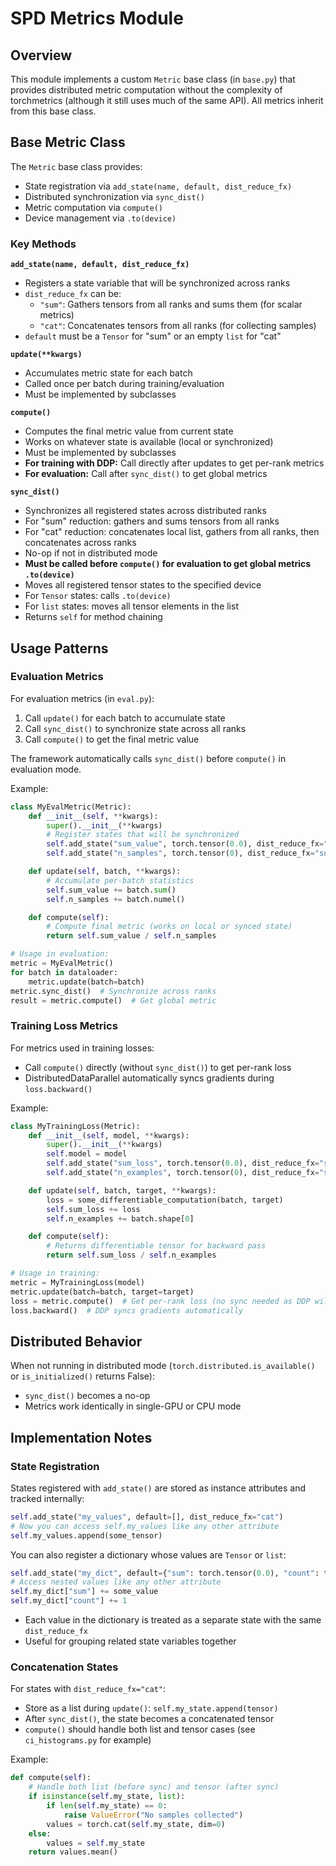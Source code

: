 # SPD Metrics Module

## Overview

This module implements a custom `Metric` base class (in `base.py`) that provides distributed metric computation without the complexity of torchmetrics (although it still uses much of the same API). All metrics inherit from this base class.

## Base Metric Class

The `Metric` base class provides:
- State registration via `add_state(name, default, dist_reduce_fx)`
- Distributed synchronization via `sync_dist()`
- Metric computation via `compute()`
- Device management via `.to(device)`

### Key Methods

**`add_state(name, default, dist_reduce_fx)`**
- Registers a state variable that will be synchronized across ranks
- `dist_reduce_fx` can be:
  - `"sum"`: Gathers tensors from all ranks and sums them (for scalar metrics)
  - `"cat"`: Concatenates tensors from all ranks (for collecting samples)
- `default` must be a `Tensor` for "sum" or an empty `list` for "cat"

**`update(**kwargs)`**
- Accumulates metric state for each batch
- Called once per batch during training/evaluation
- Must be implemented by subclasses

**`compute()`**
- Computes the final metric value from current state
- Works on whatever state is available (local or synchronized)
- Must be implemented by subclasses
- **For training with DDP:** Call directly after updates to get per-rank metrics
- **For evaluation:** Call after `sync_dist()` to get global metrics

**`sync_dist()`**
- Synchronizes all registered states across distributed ranks
- For "sum" reduction: gathers and sums tensors from all ranks
- For "cat" reduction: concatenates local list, gathers from all ranks, then concatenates across ranks
- No-op if not in distributed mode
- **Must be called before `compute()` for evaluation to get global metrics**
**`.to(device)`**
- Moves all registered tensor states to the specified device
- For `Tensor` states: calls `.to(device)`
- For `list` states: moves all tensor elements in the list
- Returns `self` for method chaining

## Usage Patterns

### Evaluation Metrics

For evaluation metrics (in `eval.py`):
1. Call `update()` for each batch to accumulate state
2. Call `sync_dist()` to synchronize state across all ranks
3. Call `compute()` to get the final metric value

The framework automatically calls `sync_dist()` before `compute()` in evaluation mode.

Example:
```python
class MyEvalMetric(Metric):
    def __init__(self, **kwargs):
        super().__init__(**kwargs)
        # Register states that will be synchronized
        self.add_state("sum_value", torch.tensor(0.0), dist_reduce_fx="sum")
        self.add_state("n_samples", torch.tensor(0), dist_reduce_fx="sum")

    def update(self, batch, **kwargs):
        # Accumulate per-batch statistics
        self.sum_value += batch.sum()
        self.n_samples += batch.numel()

    def compute(self):
        # Compute final metric (works on local or synced state)
        return self.sum_value / self.n_samples

# Usage in evaluation:
metric = MyEvalMetric()
for batch in dataloader:
    metric.update(batch=batch)
metric.sync_dist()  # Synchronize across ranks
result = metric.compute()  # Get global metric
```

### Training Loss Metrics

For metrics used in training losses:
- Call `compute()` directly (without `sync_dist()`) to get per-rank loss
- DistributedDataParallel automatically syncs gradients during `loss.backward()`

Example:
```python
class MyTrainingLoss(Metric):
    def __init__(self, model, **kwargs):
        super().__init__(**kwargs)
        self.model = model
        self.add_state("sum_loss", torch.tensor(0.0), dist_reduce_fx="sum")
        self.add_state("n_examples", torch.tensor(0), dist_reduce_fx="sum")

    def update(self, batch, target, **kwargs):
        loss = some_differentiable_computation(batch, target)
        self.sum_loss += loss
        self.n_examples += batch.shape[0]

    def compute(self):
        # Returns differentiable tensor for backward pass
        return self.sum_loss / self.n_examples

# Usage in training:
metric = MyTrainingLoss(model)
metric.update(batch=batch, target=target)
loss = metric.compute()  # Get per-rank loss (no sync needed as DDP will sync gradients itself)
loss.backward()  # DDP syncs gradients automatically
```

## Distributed Behavior

When not running in distributed mode (`torch.distributed.is_available()` or `is_initialized()` returns False):
- `sync_dist()` becomes a no-op
- Metrics work identically in single-GPU or CPU mode

## Implementation Notes

### State Registration
States registered with `add_state()` are stored as instance attributes and tracked internally:
```python
self.add_state("my_values", default=[], dist_reduce_fx="cat")
# Now you can access self.my_values like any other attribute
self.my_values.append(some_tensor)
```

You can also register a dictionary whose values are `Tensor` or `list`:
```python
self.add_state("my_dict", default={"sum": torch.tensor(0.0), "count": torch.tensor(0)}, dist_reduce_fx="sum")
# Access nested values like any other attribute
self.my_dict["sum"] += some_value
self.my_dict["count"] += 1
```
- Each value in the dictionary is treated as a separate state with the same `dist_reduce_fx`
- Useful for grouping related state variables together

### Concatenation States
For states with `dist_reduce_fx="cat"`:
- Store as a list during `update()`: `self.my_state.append(tensor)`
- After `sync_dist()`, the state becomes a concatenated tensor
- `compute()` should handle both list and tensor cases (see `ci_histograms.py` for example)

Example:
```python
def compute(self):
    # Handle both list (before sync) and tensor (after sync)
    if isinstance(self.my_state, list):
        if len(self.my_state) == 0:
            raise ValueError("No samples collected")
        values = torch.cat(self.my_state, dim=0)
    else:
        values = self.my_state
    return values.mean()
```